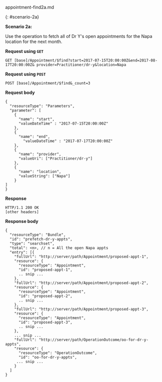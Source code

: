 appointment-find2a.md

{: #scenario-2a}

**Scenario 2a:**

Use the operation to fetch all of Dr Y's open appointments for the Napa location for the next month.

**Request using `GET`**

`GET [base]/Appointment/$find?start=2017-07-15T20:00:00Z&end=2017-08-17T20:00:00Z&
 provider=Practitioner/dr-y&location=Napa`

**Request using `POST`**

`POST [base]/Appointment/$find&_count=3`

**Request body**

~~~
{
  "resourceType": "Parameters",
  "parameter": [
    {
      "name": "start",
      "valueDateTime" : "2017-07-15T20:00:00Z"
    },
    {
      "name": "end",
        "valueDateTime" : "2017-07-17T20:00:00Z"
    },
    {
      "name": "provider",
      "valueUri": ["Practitioner/dr-y"]
    },
    {
      "name": "location",
      "valueString": ["Napa"]
    }
]
}
~~~

**Response**

~~~
HTTP/1.1 200 OK
[other headers]
~~~

**Response body**

~~~
{
  "resourceType": "Bundle",
  "id": "prefetch-dr-y-appts",
  "type": "searchset",
  "total": <n>, // n = All the open Napa appts
  "entry": [{
    "fullUrl": "http://server/path/Appointment/proposed-appt-1",
    "resource": {
      "resourceType": "Appointment",
      "id": "proposed-appt-1",
      .. snip ...
    },
    "fullUrl": "http://server/path/Appointment/proposed-appt-2",
    "resource": {
      "resourceType": "Appointment",
      "id": "proposed-appt-2",
      .. snip ...
    },
    "fullUrl": "http://server/path/Appointment/proposed-appt-3",
    "resource": {
      "resourceType": "Appointment",
      "id": "proposed-appt-3",
      .. snip ...
    },
    ... snip ...
    "fullUrl": "http://server/path/OperationOutcome/oo-for-dr-y-appts",
    "resource": {
      "resourceType": "OperationOutcome",
      "id": "oo-for-dr-y-appts",
     ... snip ...
    }
  ]
}
~~~
